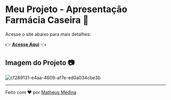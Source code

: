 # Meu Projeto - Apresentação Farmácia Caseira 💊

Acesse o site abaixo para mais detalhes:

👉 **[Acesse Aqui](https://www.canva.com/design/DAGip8tzvwI/XBzKT9r8ugLp3JLx10uPYA/view?utm_content=DAGip8tzvwI&utm_campaign=designshare&utm_medium=link2&utm_source=uniquelinks&utlId=h082dd698a9)** 👈

## Imagem do Projeto 📷
![cf289131-e4aa-4609-af7e-ed0a034cbe3b](https://github.com/user-attachments/assets/257ba6ed-e0fb-4a64-945f-9a78eaab4f1f)

---

Feito com ❤️ por [Matheus Medina](https://github.com/mmmedina-alt)
